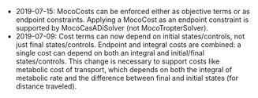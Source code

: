 - 2019-07-15: MocoCosts can be enforced either as objective terms or as endpoint
              constraints. Applying a MocoCost as an endpoint constraint is
              supported by MocoCasADiSolver (not MocoTropterSolver).
- 2019-07-09: Cost terms can now depend on initial states/controls, not just
              final states/controls. Endpoint and integral costs are combined: a
              single cost can depend on both an integral and initial/final
              states/controls. This change is necessary to support costs like
              metabolic cost of transport, which depends on both the integral of
              metabolic rate and the difference between final and initial states
              (for distance traveled).

